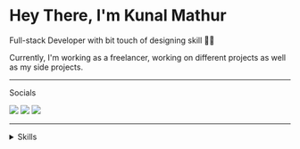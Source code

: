 # Hey There, I'm Kunal Mathur

Full-stack Developer with bit touch of designing skill 👨‍🎨

Currently, I'm working as a freelancer, working on different projects as well as my side projects.

---

Socials

[<img src="https://img.shields.io/badge/twitter-%231DA1F2.svg?&style=for-the-badge&logo=twitter&logoColor=white"/>](https://twitter.com/ikunalmathur)
[<img src="https://img.shields.io/badge/linkedin-%230077B5.svg?&style=for-the-badge&logo=linkedin&logoColor=white"/>](https://www.linkedin.com/in/ikunalmathur/)
[<img src="https://img.shields.io/badge/-instagram-%23bc2a8d.svg?&style=for-the-badge&logo=instagram&logoColor=white"/>](https://www.instagram.com/ikunalmathur/)

---

<details><summary>Skills</summary>
<ul>
 <li>Laravel</li>
<li>React js</li>
<li>HTML</li>
<li>CSS</li>
<li>JS</li>
<li>PHP</li>
<li>SQL</li>
</ul>
</details>
